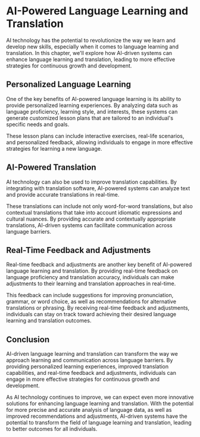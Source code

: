 AI-Powered Language Learning and Translation
=========================================================================================================

AI technology has the potential to revolutionize the way we learn and develop new skills, especially when it comes to language learning and translation. In this chapter, we'll explore how AI-driven systems can enhance language learning and translation, leading to more effective strategies for continuous growth and development.

Personalized Language Learning
------------------------------

One of the key benefits of AI-powered language learning is its ability to provide personalized learning experiences. By analyzing data such as language proficiency, learning style, and interests, these systems can generate customized lesson plans that are tailored to an individual's specific needs and goals.

These lesson plans can include interactive exercises, real-life scenarios, and personalized feedback, allowing individuals to engage in more effective strategies for learning a new language.

AI-Powered Translation
----------------------

AI technology can also be used to improve translation capabilities. By integrating with translation software, AI-powered systems can analyze text and provide accurate translations in real-time.

These translations can include not only word-for-word translations, but also contextual translations that take into account idiomatic expressions and cultural nuances. By providing accurate and contextually appropriate translations, AI-driven systems can facilitate communication across language barriers.

Real-Time Feedback and Adjustments
----------------------------------

Real-time feedback and adjustments are another key benefit of AI-powered language learning and translation. By providing real-time feedback on language proficiency and translation accuracy, individuals can make adjustments to their learning and translation approaches in real-time.

This feedback can include suggestions for improving pronunciation, grammar, or word choice, as well as recommendations for alternative translations or phrasing. By receiving real-time feedback and adjustments, individuals can stay on track toward achieving their desired language learning and translation outcomes.

Conclusion
----------

AI-driven language learning and translation can transform the way we approach learning and communication across language barriers. By providing personalized learning experiences, improved translation capabilities, and real-time feedback and adjustments, individuals can engage in more effective strategies for continuous growth and development.

As AI technology continues to improve, we can expect even more innovative solutions for enhancing language learning and translation. With the potential for more precise and accurate analysis of language data, as well as improved recommendations and adjustments, AI-driven systems have the potential to transform the field of language learning and translation, leading to better outcomes for all individuals.
